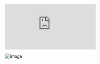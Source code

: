 
![Click Here to seed code](https://github.com/shivashankars-github/SDET_QA_Analyst/blob/main/Selenium_Python_Web_Test/table_static_requirement_001.py)

![image](https://github.com/user-attachments/assets/e633a510-cddd-479f-a1f1-27fc2fc695b9)
